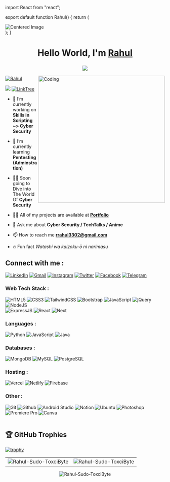 import React from "react";

export default function Rahul() {
  return (
    <div className="flex items-center justify-center h-screen">
      <img 
        src="https://user-images.githubusercontent.com/108818360/191234321-50af8b69-2e7d-4060-b05c-d1fdb8ec2b83.png" 
        alt="Centered Image" 
        className="w-1/2 lg:w-1/3 object-contain"
      />
    </div>
  );
}
<h1 align="center">Hello World, I'm <a href="https://www.linkedin.com/in/g-rahul-871002255/" target="_blank"> Rahul </a></h1>
<h3 align="center"> <img src="https://readme-typing-svg.herokuapp.com?font=Carter+One&pause=1000&color=3EC156&center=true&width=435&lines=I%E2%80%99m+not+lazy.+I%E2%80%99m+just+on+energy+saving+mode+!;+If+it+works%2C+don%E2%80%99t+touch+it+again+%3A)" /> </h3>
<img align="right" alt="Coding" width="400" src="https://media3.giphy.com/media/umYMU8G2ixG5mJBDo5/giphy.gif?cid=790b7611b9614e167ed147d113987d7e952266171629ec97&rid=giphy.gif&ct=g">

<p align="left"> <a href="https://x.com/rrahul3302" target="_blank"><img src="https://img.shields.io/twitter/follow/Rahul?logo=twitter&style=for-the-badge" alt="Rahul" /></a> </p>
<a href="https://visitorbadge.io/status?path=https%3A%2F%2Fgithub.com%2FRahul-Sudo-ToxciByte"><img src="https://api.visitorbadge.io/api/visitors?path=https%3A%2F%2Fgithub.com%2FRahul-Sudo-ToxciByte&label=Total%20Visitors&countColor=%23263759" /></a>
<a href="https://linktr.ee/krishnaputra.rahul" target="_blank"><img alt="LinkTree" src="https://img.shields.io/badge/linktree-39E09B?style=for-the-badge&logo=linktree&logoColor=white"/></a>

- 🔭 I’m currently working on **Skills in Scripting ~> Cyber Security**

- 🌱 I’m currently learning **Pentesting (Adminstration)**

- 🏊🏻 Soon going to Dive into The World Of **Cyber Security**

- 👨‍💻 All of my projects are available at **<a href="https://linktr.ee/krishnaputra.rahul" target="_blank">Portfolio</a>**

- 💬 Ask me about **Cyber Security / TechTalks / Anime**

- 📫 How to reach me **rrahul3302@gmail.com**

- 🔥 Fun fact _Watashi wa kaizoku-ō ni narimasu_

<h2 align="left">Connect with me :</h2>
<div align="left">
  <a href="https://www.linkedin.com/in/g-rahul-871002255/" target="_blank"><img alt="LinkedIn" src="https://img.shields.io/badge/linkedin-%230077B5.svg?style=for-the-badge&logo=linkedin&logoColor=white"/></a>
   <a href="mailto:rrahul3302@gmail.com" target="_blank"><img alt="Gmail" src="https://img.shields.io/badge/Gmail-D14836?style=for-the-badge&logo=gmail&logoColor=white"/></a>
   <a href="https://www.instagram.com/krishnaputra.rahul" target="_blank"><img alt="Instagram" src="https://img.shields.io/badge/Instagram-E4405F?style=for-the-badge&logo=instagram&logoColor=white"/></a>
   <a href="https://x.com/rrahul3302" target="_blank"><img alt="Twitter" src="https://img.shields.io/badge/Twitter-1DA1F2?style=for-the-badge&logo=twitter&logoColor=white"/></a>
   <a href="https://www.facebook.com/g.rahul.177810/" target="_blank"><img alt="Facebook" src="https://img.shields.io/badge/Facebook-1877F2?style=for-the-badge&logo=facebook&logoColor=white"/></a>
   <a href="https://t.me/Krishnaputra_Rahul" target="_blank"><img alt="Telegram" src="https://img.shields.io/badge/Telegram-2CA5E0?style=for-the-badge&logo=telegram&logoColor=white"/></a>
</div>

<h3 align="left">Web Tech Stack :</h3>
<div align="left">
<img alt="HTML5" src="https://img.shields.io/badge/html5-%23E34F26.svg?style=for-the-badge&logo=html5&logoColor=white"/>
<img alt="CSS3" src="https://img.shields.io/badge/css3-%231572B6.svg?style=for-the-badge&logo=css3&logoColor=white"/> 
<img alt="TailwindCSS" src="https://img.shields.io/badge/Tailwind_CSS-38B2AC?style=for-the-badge&logo=tailwind-css&logoColor=white"/>
<img alt="Bootstrap" src="https://img.shields.io/badge/bootstrap-%23563D7C.svg?style=for-the-badge&logo=bootstrap&logoColor=white"/>
<img alt="JavaScript" src="https://img.shields.io/badge/javascript-%23323330.svg?style=for-the-badge&logo=javascript&logoColor=%23F7DF1E"/> 
<img alt="jQuery" src="https://img.shields.io/badge/jquery-%230769AD.svg?style=for-the-badge&logo=jquery&logoColor=white"/> 
<img alt="NodeJS" src="https://img.shields.io/badge/node.js-%2343853D.svg?style=for-the-badge&logo=node-dot-js&logoColor=white"/>

<br>
  <img alt="ExpressJS" src="https://img.shields.io/badge/Express.js-000000?style=for-the-badge&logo=express&logoColor=white"/>
  <img alt="React" src="https://img.shields.io/badge/react-%2320232a.svg?style=for-the-badge&logo=react&logoColor=%2361DAFB"/>
    <img alt="Next" src="https://img.shields.io/badge/Next-black?style=for-the-badge&logo=next.js&logoColor=white"/>

<!-- <img alt="mui" src="https://img.shields.io/badge/Material%20UI-007FFF?style=for-the-badge&logo=mui&logoColor=white"/>
<img alt="chakraui" src="https://img.shields.io/badge/Chakra--UI-319795?style=for-the-badge&logo=chakra-ui&logoColor=white"/>
<img alt="Redux" src="https://img.shields.io/badge/Redux-593D88?style=for-the-badge&logo=redux&logoColor=white"/>
<img alt="sockteio" src="https://img.shields.io/badge/Socket.io-010101?&style=for-the-badge&logo=Socket.io&logoColor=white"/>
<img alt="sass" src="https://img.shields.io/badge/Sass-CC6699?style=for-the-badge&logo=sass&logoColor=white"/>
<img alt="PHP" src="https://img.shields.io/badge/php-%23777BB4.svg?style=for-the-badge&logo=php&logoColor=white"/> -->
</div>

<h3 align="left">Languages :</h3>
<div align="left">
  <img alt="Python" src="https://img.shields.io/badge/python-%2314354C.svg?style=for-the-badge&logo=python&logoColor=white"/>
  <img alt="JavaScript" src="https://img.shields.io/badge/javascript-%23323330.svg?style=for-the-badge&logo=javascript&logoColor=%23F7DF1E"/> 
    <img alt="Java" src="https://img.shields.io/badge/java-%23ED8B00.svg?style=for-the-badge&logo=java&logoColor=white"/>
<!--   <img alt="C" src="https://img.shields.io/badge/c-%2300599C.svg?style=for-the-badge&logo=c&logoColor=white"/>
<!--   <img alt="Kotlin" src="https://img.shields.io/badge/kotlin-%230095D5.svg?style=for-the-badge&logo=kotlin&logoColor=white"/> -->
</div>

<h3 align="left">Databases :</h3>
<div align="left">
    <img alt="MongoDB" src ="https://img.shields.io/badge/MongoDB-4EA94B?style=for-the-badge&logo=mongodb&logoColor=white"/>
  <img alt="MySQL" src="https://img.shields.io/badge/MySQL-00000F?style=for-the-badge&logo=mysql&logoColor=white"/>
  <img alt="PostgreSQL" src ="https://img.shields.io/badge/PostgreSQL-316192?style=for-the-badge&logo=postgresql&logoColor=white"/>
<!--   <img alt="PHP" src="https://img.shields.io/badge/php-%23777BB4.svg?style=for-the-badge&logo=php&logoColor=white"/>
  <img alt="SQLite" src ="https://img.shields.io/badge/sqlite-%2307405e.svg?style=for-the-badge&logo=sqlite&logoColor=white"/>
   -->
</div>

<h3 align="left">Hosting :</h3>
<div align="left">
    <img alt="Vercel" src="https://img.shields.io/badge/Vercel-000000?style=for-the-badge&logo=vercel&logoColor=white"/>
  <img alt="Netlify" src="https://img.shields.io/badge/Netlify-00C7B7?style=for-the-badge&logo=netlify&logoColor=white"/>
<!--   <img alt="AWS" src="https://img.shields.io/badge/Amazon_AWS-FF9900?style=for-the-badge&logo=amazonaws&logoColor=white"/>
<!--   <img alt="DigitalOcean" src="https://img.shields.io/badge/DigitalOcean-%230167ff.svg?style=for-the-badge&logo=digitalOcean&logoColor=white"/> -->
  <img alt="Firebase" src="https://img.shields.io/badge/firebase-%23039BE5.svg?style=for-the-badge&logo=firebase"/>
<!--   <img alt="Heroku" src="https://img.shields.io/badge/heroku-%23430098.svg?style=for-the-badge&logo=heroku&logoColor=white"/>
</div> -->

<h3 align="left">Other :</h3>
<div align="left">
  <img alt="Git" src="https://img.shields.io/badge/GIT-E44C30?style=for-the-badge&logo=git&logoColor=white"/>
  <img alt="Github" src="https://img.shields.io/badge/GitHub-100000?style=for-the-badge&logo=github&logoColor=white"/>
  <img alt="Android Studio" src="https://img.shields.io/badge/Android-3DDC84?style=for-the-badge&logo=android&logoColor=white"/>
  <img alt="Notion" src="https://img.shields.io/badge/Notion-000000?style=for-the-badge&logo=notion&logoColor=white"/>
  <img alt="Ubuntu" src="https://img.shields.io/badge/Ubuntu-E95420?style=for-the-badge&logo=ubuntu&logoColor=white"/>
  <img alt="Photoshop" src="https://img.shields.io/badge/Adobe%20Photoshop-31A8FF?style=for-the-badge&logo=Adobe%20Photoshop&logoColor=black"/>
  <img alt="Premiere Pro" src="https://img.shields.io/badge/Adobe%20Premiere%20Pro-9999FF?style=for-the-badge&logo=Adobe%20Premiere%20Pro&logoColor=white"/>
  <img alt="Canva" src="https://img.shields.io/badge/Canva-%2300C4CC.svg?&style=for-the-badge&logo=Canva&logoColor=white"/>
</div><br/>

## 🏆 GitHub Trophies

[![trophy](https://github-profile-trophy.vercel.app/?username=Rahul-Sudo-ToxciByte&theme=darkhub)](https://github.com/ryo-ma/github-profile-trophy)

<table>
 <tr>
  <td><img src="https://github-readme-stats.vercel.app/api?username=Rahul-Sudo-ToxciByte&show_icons=true&theme=dark&locale=en" alt="Rahul-Sudo-ToxciByte" /></td>
  <td><img src="https://github-readme-stats.vercel.app/api/top-langs?username=Rahul-Sudo-ToxciByte&show_icons=true&theme=dark&locale=en&layout=compact" alt="Rahul-Sudo-ToxciByte" /></td>
 </tr>
</table>
<div align="center">
<p><img align="center" src="https://github-readme-streak-stats.herokuapp.com?user=Rahul-Sudo-ToxciByte&theme=tokyonight_duo&border_radius=10" alt="Rahul-Sudo-ToxciByte" /></p>
 </div>
